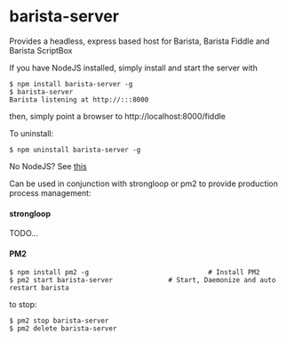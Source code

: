 ﻿# barista-server

Provides a headless, express based host for Barista, Barista Fiddle and Barista ScriptBox

If you have NodeJS installed, simply install and start the server with

```
$ npm install barista-server -g
$ barista-server
Barista listening at http://:::8000
```

then, simply point a browser to http://localhost:8000/fiddle

To uninstall:
```
$ npm uninstall barista-server -g
```

No NodeJS? See [this](https://nodejs.org/en/download/package-manager/)

Can be used in conjunction with strongloop or pm2 to provide production process management:

#### strongloop

TODO...

#### PM2
```
$ npm install pm2 -g					          # Install PM2
$ pm2 start barista-server              # Start, Daemonize and auto restart barista
```

to stop:
```   
$ pm2 stop barista-server                
$ pm2 delete barista-server
```
